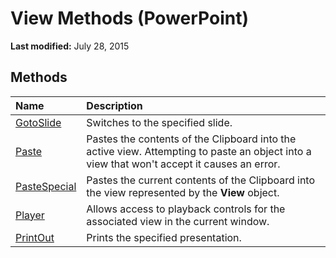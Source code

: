 
# View Methods (PowerPoint)

 **Last modified:** July 28, 2015


## Methods



|**Name**|**Description**|
|:-----|:-----|
| [GotoSlide](bb898aa7-d2b5-0728-90dd-2f4ce399bb21.md)|Switches to the specified slide.|
| [Paste](e7878c74-92d7-8993-9b46-8647c1b59b15.md)|Pastes the contents of the Clipboard into the active view. Attempting to paste an object into a view that won't accept it causes an error. |
| [PasteSpecial](074fb28f-19c6-3c0f-21ae-75012614485e.md)|Pastes the current contents of the Clipboard into the view represented by the  **View** object.|
| [Player](398b3eab-a4a3-89d5-3ba1-626cca1e97eb.md)|Allows access to playback controls for the associated view in the current window.|
| [PrintOut](244da3c5-ddb2-f79c-b8fc-cad4a293defe.md)|Prints the specified presentation.|
